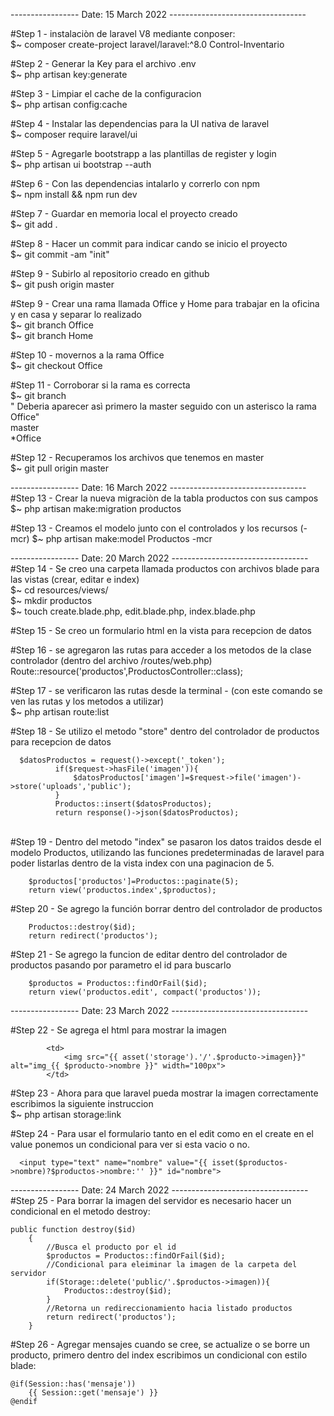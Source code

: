 -----------------  Date: 15 March 2022 ----------------------------------

#Step 1 - instalaciòn de laravel V8 mediante conposer: <br>
  $~ composer create-project laravel/laravel:^8.0 Control-Inventario
  
#Step 2 - Generar la Key para el archivo .env<br>
  $~ php artisan key:generate

#Step 3 - Limpiar el cache de la configuracion<br>
  $~ php artisan config:cache
 
 #Step 4 - Instalar las dependencias para la UI nativa de laravel<br>
 $~ composer require laravel/ui
 
 #Step 5 - Agregarle bootstrapp a las plantillas de register y login<br>
 $~ php artisan ui bootstrap --auth
 
 #Step 6 - Con las dependencias intalarlo y correrlo con npm<br>
 $~ npm install && npm run dev
 
 #Step 7 - Guardar en memoria local el proyecto creado<br>
 $~ git add .
 
 #Step 8 - Hacer un commit para indicar cando se inicio el proyecto<br>
 $~ git commit -am "init"
 
 #Step 9 - Subirlo al repositorio creado en github<br>
 $~ git push origin master
 
 #Step 9 - Crear una rama llamada Office y Home para trabajar en la oficina y en casa y separar lo realizado<br>
 $~ git branch Office <br>
 $~ git branch Home <br>
 
 #Step 10 - movernos a la rama Office<br>
 $~ git checkout Office
 
 #Step 11 - Corroborar si la rama es correcta<br>
 $~ git branch <br>
 " Deberia aparecer asì primero la master seguido con un asterisco la rama Office" <br>
 master<br>
 *Office
 
 #Step 12 - Recuperamos los archivos que tenemos en master<br>
 $~ git pull origin master
 
 -----------------  Date: 16 March 2022 ---------------------------------- <br>
 #Step 13 - Crear la nueva migraciòn de la tabla productos con sus campos <br>
 $~ php artisan make:migration productos
 
 #Step 13 - Creamos el modelo junto con el controlados y los recursos (-mcr)
 $~ php artisan make:model Productos -mcr
 
 -----------------  Date: 20 March 2022 ---------------------------------- <br>
 #Step 14 - Se creo una carpeta llamada productos con archivos blade para las vistas (crear, editar e index) <br>
 $~ cd resources/views/ <br>
 $~ mkdir productos <br>
 $~ touch create.blade.php, edit.blade.php, index.blade.php <br>
 
 #Step 15 - Se creo un formulario html en la vista para recepcion de datos <br>
 
 #Step 16 - se agregaron las rutas para acceder a los metodos de la clase controlador (dentro del archivo /routes/web.php) <br>
 Route::resource('productos',ProductosController::class); <br>

#Step 17 - se verificaron las rutas desde la terminal - (con este comando se ven las rutas y los metodos a utilizar) <br>
$~ php artisan route:list

#Step 18 - Se utilizo el metodo "store" dentro del controlador de productos para recepcion de datos <br>

      $datosProductos = request()->except('_token');
              if($request->hasFile('imagen')){
                  $datosProductos['imagen']=$request->file('imagen')->store('uploads','public');
              }
              Productos::insert($datosProductos);
              return response()->json($datosProductos);
<br>
#Step 19 - Dentro del metodo "index" se pasaron los datos traidos desde el modelo Productos, utilizando las funciones predeterminadas de laravel 
para poder listarlas dentro de la vista index con una paginacion de 5. <br>

        $productos['productos']=Productos::paginate(5);
        return view('productos.index',$productos);
        
#Step 20 - Se agrego la función borrar dentro del controlador de productos
       
        Productos::destroy($id);
        return redirect('productos');
        
 #Step 21 - Se agrego la funcion de editar dentro del controlador de productos pasando por parametro el id para buscarlo
 
        $productos = Productos::findOrFail($id);
        return view('productos.edit', compact('productos'));
        
-----------------  Date: 23 March 2022 ---------------------------------- <br>

 #Step 22 - Se agrega el html para mostrar la imagen <br>
            
            <td>
                <img src="{{ asset('storage').'/'.$producto->imagen}}" alt="img_{{ $producto->nombre }}" width="100px">
            </td>
 
 #Step 23 - Ahora para que laravel pueda mostrar la imagen correctamente escribimos la siguiente instruccion<br>
  $~ php artisan storage:link
  
  #Step 24 - Para usar el formulario tanto en el edit como en el create en el value ponemos un condicional para ver si esta vacio o no.
      
      <input type="text" name="nombre" value="{{ isset($productos->nombre)?$productos->nombre:'' }}" id="nombre">

-----------------  Date: 24 March 2022 ---------------------------------- <br>
#Step 25 - Para borrar la imagen del servidor es necesario hacer un condicional en el metodo destroy:
   
    public function destroy($id)
        {
            //Busca el producto por el id
            $productos = Productos::findOrFail($id);
            //Condicional para eleiminar la imagen de la carpeta del servidor
            if(Storage::delete('public/'.$productos->imagen)){
                Productos::destroy($id);
            }
            //Retorna un redireccionamiento hacia listado productos
            return redirect('productos');
        }

#Step 26 - Agregar mensajes cuando se cree, se actualize o se borre un producto, primero dentro del index escribimos un condicional con estilo blade:

    @if(Session::has('mensaje'))
        {{ Session::get('mensaje') }}
    @endif

